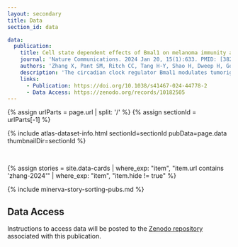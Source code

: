 ```yaml
---
layout: secondary
title: Data
section_id: data

data:
  publication:
    title: Cell state dependent effects of Bmal1 on melanoma immunity and tumorigenicity
    journal: 'Nature Communications. 2024 Jan 20, 15(1):633. PMID: [38245503](https://pubmed.ncbi.nlm.nih.gov/38245503/)'
    authors: 'Zhang X, Pant SM, Ritch CC, Tang H-Y, Shao H, Dweep H, Gong Y-Y, Brooks R, Brafford P, Wolpaw AJ, Lee Y, Weeraratna A, Sehgal A, Herlyn M, Kossenkov A, Speicher D, Sorger PK, Santagata S, Dang CV.'
    description: 'The circadian clock regulator Bmal1 modulates tumorigenesis, but its reported effects are inconsistent. Here, we show that Bmal1 has a context-dependent role in mouse melanoma tumor growth. Loss of Bmal1 in YUMM2.1 or B16-F10 melanoma cells eliminates clock function and diminishes hypoxic gene expression and tumorigenesis, which could be rescued by ectopic expression of HIF1α in YUMM2.1 cells. By contrast, over-expressed wild-type or a transcriptionally inactive mutant Bmal1 non-canonically sequester myosin heavy chain 9 (Myh9) to increase MRTF-SRF activity and AP-1 transcriptional signature, and shift YUMM2.1 cells from a Sox10-high to a Sox9-high immune resistant, mesenchymal cell state that is found in human melanomas. Our work describes a link between Bmal1, Myh9, mouse melanoma cell plasticity, and tumor immunity. This connection may underlie cancer therapeutic resistance and underpin the link between the circadian clock, MRTF-SRF and the cytoskeleton.'
    links:
      - Publication: https://doi.org/10.1038/s41467-024-44778-2
      - Data Access: https://zenodo.org/records/10182505
---
```


{% assign urlParts = page.url | split: '/' %}
{% assign sectionId = urlParts[-1] %}

{% include atlas-dataset-info.html
    sectionId=sectionId
    pubData=page.data
    thumbnailDir=sectionId %}

<br>


{%
    assign stories = site.data-cards
    | where_exp: "item", "item.url contains 'zhang-2024'"
    | where_exp: "item", "item.hide != true"
%}

{% include minerva-story-sorting-pubs.md %}

## Data Access
Instructions to access data will be posted to the [Zenodo repository](https://zenodo.org/records/10182505) associated with this publication.
